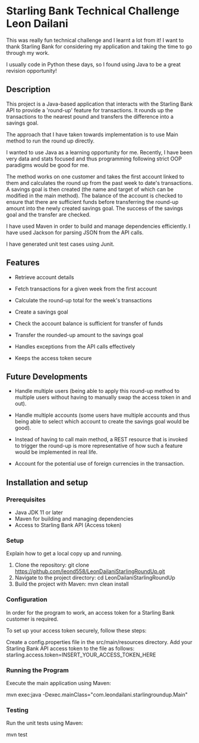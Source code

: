 # Starling Bank Technical Challenge Leon Dailani

This was really fun technical challenge and I learnt a lot from it! I want to thank Starling Bank for
considering my application and taking the time to go through my work.

I usually code in Python these days, so I found using Java to be a great revision opportunity!

## Description
This project is a Java-based application that interacts with the Starling Bank API to provide a 'round-up' feature for transactions.
It rounds up the transactions to the nearest pound and transfers the difference into a savings goal.

The approach that I have taken towards implementation is to use Main method to run the round up
directly.

I wanted to use Java as a learning opportunity for me. Recently, I have been very data and stats focused
and thus programming following strict OOP paradigms would be good for me.

The method works on one customer and takes the first account linked to them and calculates the round up
from the past week to date's transactions. A savings goal is then created (the name and target of which
can be modified in the main method). The balance of the account is checked to ensure that there are sufficient
funds before transferring the round-up amount into the newly created savings goal. The success of the
savings goal and the transfer are checked.

I have used Maven in order to build and manage dependencies efficiently.
I have used Jackson for parsing JSON from the API calls.

I have generated unit test cases using Junit.



## Features
- Retrieve account details
- Fetch transactions for a given week from the first account
- Calculate the round-up total for the week's transactions
- Create a savings goal
- Check the account balance is sufficient for transfer of funds
- Transfer the rounded-up amount to the savings goal

- Handles exceptions from the API calls effectively
- Keeps the access token secure

## Future Developments
- Handle multiple users (being able to apply this round-up method to multiple
users without having to manually swap the access token in and out).
- Handle multiple accounts (some users have multiple accounts and thus being able
to select which account to create the savings goal would be good).
- Instead of having to call main method, a REST resource that is invoked to trigger
the round-up is more representative of how such a feature would be implemented in real
life.

- Account for the potential use of foreign currencies in the transaction.


## Installation and setup

### Prerequisites
- Java JDK 11 or later
- Maven for building and managing dependencies
- Access to Starling Bank API (Access token)

### Setup
Explain how to get a local copy up and running.

1. Clone the repository: git clone https://github.com/leond558/LeonDailaniStarlingRoundUp.git
2. Navigate to the project directory: cd LeonDailaniStarlingRoundUp
3. Build the project with Maven: mvn clean install

### Configuration

In order for the program to work, an access token for a Starling Bank customer is required.

To set up your access token securely, follow these steps:

Create a config.properties file in the src/main/resources directory.
Add your Starling Bank API access token to the file as follows: 
    starling.access.token=INSERT_YOUR_ACCESS_TOKEN_HERE

### Running the Program

Execute the main application using Maven:

mvn exec:java -Dexec.mainClass="com.leondailani.starlingroundup.Main"

### Testing

Run the unit tests using Maven:

mvn test




